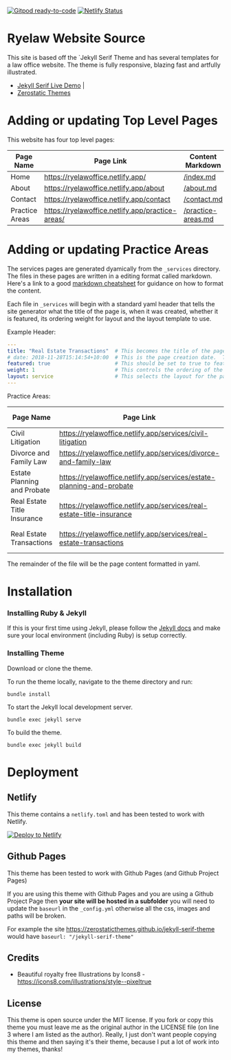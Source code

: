[![Gitpod ready-to-code](https://img.shields.io/badge/Gitpod-ready--to--code-blue?logo=gitpod)](https://gitpod.io/#https://github.com/ryelaw/jekyll-serif-theme)
[![Netlify Status](https://api.netlify.com/api/v1/badges/c803b47f-87fd-4fd5-b9b6-1dfd2906ff3e/deploy-status)](https://app.netlify.com/sites/ryelawoffice/deploys)

# Ryelaw Website Source

This site is based off the `Jekyll Serif Theme and has several templates for a law office website. The theme is fully responsive, blazing fast and artfully illustrated.

- [Jekyll Serif Live Demo](https://jekyll-serif.netlify.app/) | 
- [Zerostatic Themes](https://www.zerostatic.io)

# Adding or updating Top Level Pages

This website has four top level pages:

| Page Name | Page Link | Content Markdown | Page Template |
| --- | --- | --- | --- |
| Home | https://ryelawoffice.netlify.app/ | [/index.md](index.md) | [/_layouts/home.html](/_layouts/home.html) |
| About | https://ryelawoffice.netlify.app/about | [/about.md](/about.md) | [/_layouts/page.html](/_layouts/page.html) |
| Contact | https://ryelawoffice.netlify.app/contact | [/contact.md](/contact.md) | [/_layouts/contact.html](/layouts/contact.html) |
| Practice Areas | https://ryelawoffice.netlify.app/practice-areas/ | [/practice-areas.md](/practice-areas.md) | [/_layouts/practice-areas.html](/_layouts/practice-areas.html) |

# Adding or updating Practice Areas

The services pages are generated dyamically from the `_services` directory.
The files in these pages are written in a editing format called markdown.
Here's a link to a good [markdown cheatsheet](https://www.markdownguide.org/cheat-sheet/)
for guidance on how to format the content.

Each file in `_services` will begin with a standard yaml header that tells the site generator
what the title of the page is, when it was created, whether it is featured, its ordering
weight for layout and the layout template to use.

Example Header:

```yaml
---
title: "Real Estate Transactions"  # This becomes the title of the page in H1 format.
# date: 2018-11-28T15:14:54+10:00  # This is the page creation date.  This should remain commented out.
featured: true                     # This should be set to true to feature the service on the website front page.
weight: 1                          # This controls the ordering of the content from left to right
layout: service                    # This selects the layout for the page, for services this should be service.
---
```

Practice Areas:

| Page Name | Page Link | Content Markdown | Page Template |
| --- | --- | --- | --- |
| Civil Litigation | https://ryelawoffice.netlify.app/services/civil-litigation | [/_services/civil-litigation.md](/_services/civil-litigation.md) | [/_layouts/service.html](/_layouts/service.html) |
| Divorce and Family Law | https://ryelawoffice.netlify.app/services/divorce-and-family-law | [/_services/divorce-and-family-law.md](/_services/divorce-and-family-law.md) | [/_layouts/service.html](/_layouts/service.html) |
| Estate Planning and Probate | https://ryelawoffice.netlify.app/services/estate-planning-and-probate | [/_services/estate-planning-and-probate.md](/_services/estate-planning-and-probate.md) | [/_layouts/service.html](/_layouts/service.html) |
| Real Estate Title Insurance | https://ryelawoffice.netlify.app/services/real-estate-title-insurance | [/_services/real-estate-title-insurance.md](/_services/real-estate-title-insurance.md) | [/_layouts/service.html](/_layouts/service.html) |
| Real Estate Transactions | https://ryelawoffice.netlify.app/services/real-estate-transactions | [/_services/real-estate-transactions.md](/_services/real-estate-transactions.md) | [/_layouts/service.html](/_layouts/service.html) |

The remainder of the file will be the page content formatted in yaml.

# Installation

### Installing Ruby & Jekyll
 
If this is your first time using Jekyll, please follow the [Jekyll docs](https://jekyllrb.com/docs/installation/) and make sure your local environment (including Ruby) is setup correctly.

### Installing Theme

Download or clone the theme.

To run the theme locally, navigate to the theme directory and run:

```
bundle install
``` 

To start the Jekyll local development server.

```
bundle exec jekyll serve
``` 

To build the theme.
 
```
bundle exec jekyll build
```

# Deployment

## Netlify

This theme contains a `netlify.toml` and has been tested to work with Netlify.

[![Deploy to Netlify](https://www.netlify.com/img/deploy/button.svg)](https://app.netlify.com/start/deploy?repository=https://github.com/ryelaw/jekyll-serif-theme)

## Github Pages
This theme has been tested to work with Github Pages (and Github Project Pages)

If you are using this theme with Github Pages and you are using a Github Project Page then **your site will be hosted in a subfolder** you will need to update the `baseurl` in the `_config.yml` otherwise all the css, images and paths will be broken.

For example the site https://zerostaticthemes.github.io/jekyll-serif-theme would have `baseurl: "/jekyll-serif-theme"`


## Credits

- Beautiful royalty free Illustrations by Icons8 - https://icons8.com/illustrations/style--pixeltrue


## License

This theme is open source under the MIT license. If you fork or copy this theme you must leave me as the original author in the LICENSE file (on line 3 where I am listed as the author). Really, I just don't want people copying this theme and then saying it's their theme, because I put a lot of work into my themes, thanks!
